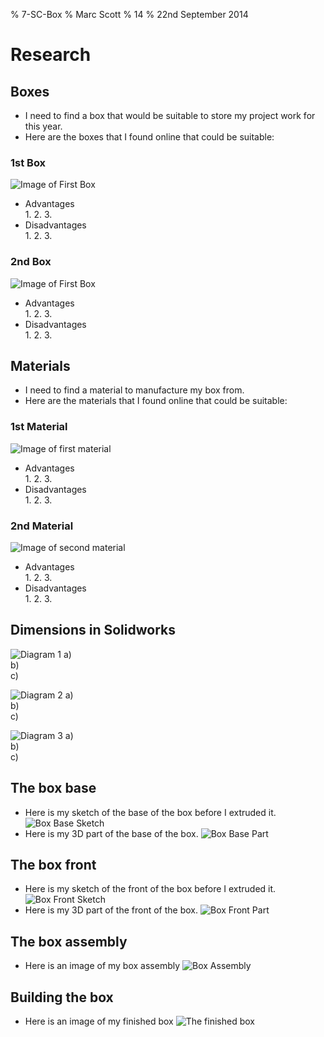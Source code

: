% 7-SC-Box
% Marc Scott
% 14
% 22nd September 2014

# Research
## Boxes
* I need to find a box that would be suitable to store my project work for this year.
* Here are the boxes that I found online that could be suitable:
### 1st Box
![Image of First Box](http://)
* Advantages  
  1. 
  2. 
  3. 
* Disadvantages  
  1. 
  2. 
  3. 
### 2nd Box
![Image of First Box](http://)
* Advantages  
  1.
  2.
  3.
* Disadvantages  
  1.
  2.
  3.

## Materials
* I need to find a material to manufacture my box from.
* Here are the materials that I found online that could be suitable:
### 1st Material
![Image of first material](http://)
* Advantages  
  1. 
  2. 
  3. 
* Disadvantages  
  1. 
  2. 
  3.
### 2nd Material
![Image of second material](http://)
* Advantages  
  1. 
  2. 
  3. 
* Disadvantages  
  1. 
  2. 
  3. 

## Dimensions in Solidworks
![Diagram 1](http://www.bournetoinvent.com/7-SC-Box/pages/img/dimensions_1.png)
a)  
b)  
c)  

![Diagram 2](http://www.bournetoinvent.com/7-SC-Box/pages/img/dimensions_2.png)
a)  
b)  
c)  

![Diagram 3](http://www.bournetoinvent.com/7-SC-Box/pages/img/dimensions_3.png)
a)  
b)  
c)  

## The box base
* Here is my sketch of the base of the box before I extruded it.
![Box Base Sketch]()
* Here is my 3D part of the base of the box.
![Box Base Part]()
## The box front
* Here is my sketch of the front of the box before I extruded it.
![Box Front Sketch]()
* Here is my 3D part of the front of the box.
![Box Front Part]()
## The box assembly
* Here is an image of my box assembly
![Box Assembly]()
## Building the box
* Here is an image of my finished box
![The finished box]()
